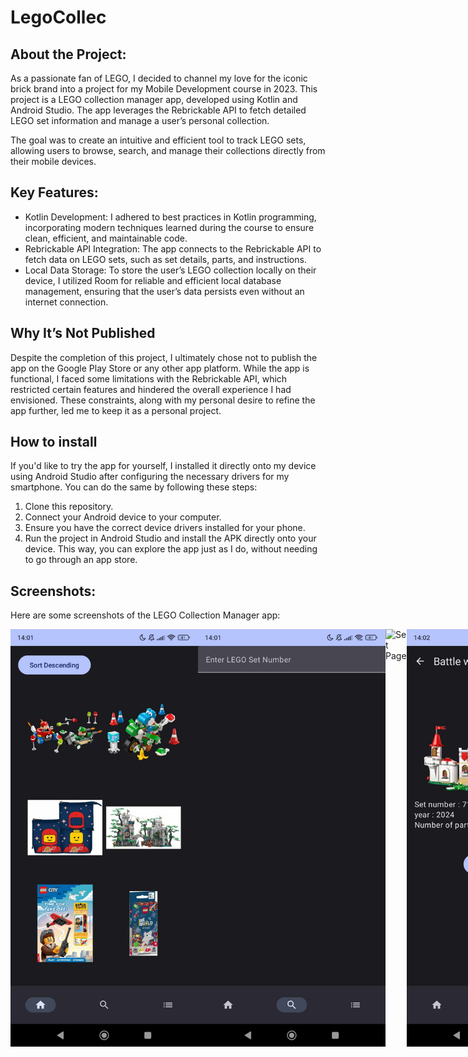 # LegoCollec
## About the Project:
As a passionate fan of LEGO, I decided to channel my love for the iconic brick brand into a project for my Mobile Development course in 2023. This project is a LEGO collection manager app, developed using Kotlin and Android Studio. The app leverages the Rebrickable API to fetch detailed LEGO set information and manage a user’s personal collection.

The goal was to create an intuitive and efficient tool to track LEGO sets, allowing users to browse, search, and manage their collections directly from their mobile devices.

## Key Features:

  - Kotlin Development: I adhered to best practices in Kotlin programming, incorporating modern techniques learned during the course to ensure clean, efficient, and maintainable code.
  - Rebrickable API Integration: The app connects to the Rebrickable API to fetch data on LEGO sets, such as set details, parts, and instructions.
  - Local Data Storage: To store the user’s LEGO collection locally on their device, I utilized Room for reliable and efficient local database management, ensuring that the user’s data persists even without an internet connection.

## Why It’s Not Published

Despite the completion of this project, I ultimately chose not to publish the app on the Google Play Store or any other app platform. While the app is functional, I faced some limitations with the Rebrickable API, which restricted certain features and hindered the overall experience I had envisioned. These constraints, along with my personal desire to refine the app further, led me to keep it as a personal project.

## How to install

If you'd like to try the app for yourself, I installed it directly onto my device using Android Studio after configuring the necessary drivers for my smartphone. You can do the same by following these steps:

  1. Clone this repository.
  2. Connect your Android device to your computer.
  3. Ensure you have the correct device drivers installed for your phone.
  4. Run the project in Android Studio and install the APK directly onto your device.
This way, you can explore the app just as I do, without needing to go through an app store.

## Screenshots:

Here are some screenshots of the LEGO Collection Manager app:

<div style="display: flex; justify-content: space-around;">

  <img src="images/home_page.jpg" alt="Home Screen" width="300" />
  <img src="images/search_page.jpg" alt="Search Feature" width="300" />
  <img src="images/colection_page.jpg" alt="Set Page" width="300" />
  <img src="images/set_page.jpg" alt="Settings" width="300" />

</div>

